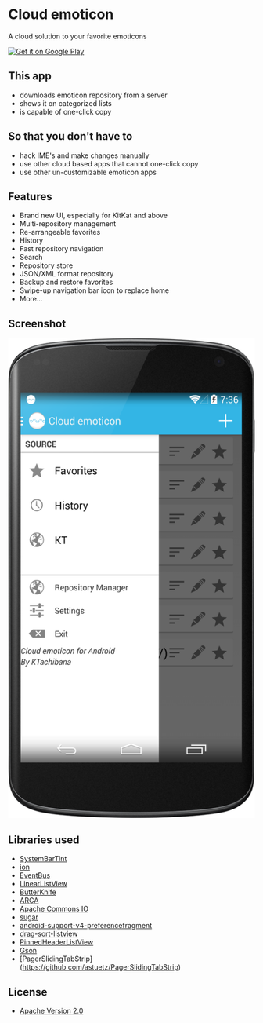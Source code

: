 # Cloud emoticon

A cloud solution to your favorite emoticons

<a href="https://play.google.com/store/apps/details?id=org.ktachibana.cloudemoji">
  <img alt="Get it on Google Play"
       src="https://developer.android.com/images/brand/en_generic_rgb_wo_60.png" />
</a>

## This app
* downloads emoticon repository from a server
* shows it on categorized lists
* is capable of one-click copy

## So that you don't have to
* hack IME's and make changes manually
* use other cloud based apps that cannot one-click copy
* use other un-customizable emoticon apps

## Features
* Brand new UI, especially for KitKat and above
* Multi-repository management
* Re-arrangeable favorites
* History
* Fast repository navigation
* Search
* Repository store
* JSON/XML format repository
* Backup and restore favorites
* Swipe-up navigation bar icon to replace home
* More...

## Screenshot
![screenshot](https://raw.githubusercontent.com/KTachibanaM/cloudemoji/master/screenshots/device-2014-07-12-153244.png)

## Libraries used
* [SystemBarTint](https://github.com/jgilfelt/SystemBarTint)
* [ion](https://github.com/koush/ion)
* [EventBus](https://github.com/greenrobot/EventBus)
* [LinearListView](https://github.com/frankiesardo/LinearListView)
* [ButterKnife](https://github.com/JakeWharton/butterknife)
* [ARCA](https://github.com/ACRA/acra)
* [Apache Commons IO](http://commons.apache.org/proper/commons-io/)
* [sugar](https://github.com/satyan/sugar)
* [android-support-v4-preferencefragment](https://github.com/kolavar/android-support-v4-preferencefragment)
* [drag-sort-listview](https://github.com/bauerca/drag-sort-listview)
* [PinnedHeaderListView](https://github.com/JimiSmith/PinnedHeaderListView)
* [Gson](https://code.google.com/p/google-gson/)
* [PagerSlidingTabStrip] (https://github.com/astuetz/PagerSlidingTabStrip)


## License
* [Apache Version 2.0](http://www.apache.org/licenses/LICENSE-2.0)